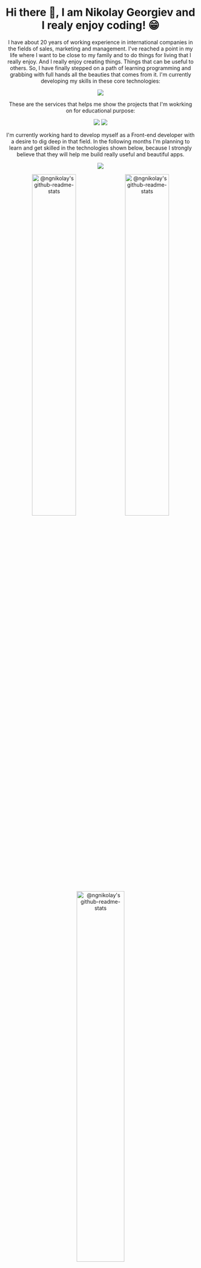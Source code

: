 <h1 align="center"> Hi there 👋, I am Nikolay Georgiev and I realy enjoy coding! &#128513 </h1>
<p align="center">
 I have about 20 years of working experience in international companies in the fields of sales, marketing and management. I've reached a point in my life where I want to be close to my family and to do things for living that I really enjoy. And I really enjoy creating things. Things that can be useful to others. So, I have finally stepped on a path of learning programming and grabbing with full hands all the beauties that comes from it.
  I'm currently developing my skills in these core technologies:
</p>
<p align="center">
  <a href="https://skillicons.dev">
    <img src="https://skillicons.dev/icons?i=html,css,js&theme=dark&perline=3" />
  </a>
</p>
<p align="center">
These are the services that helps me show the projects that I'm wokrking on for educational purpose:
</p>
<p align="center">
  <a href="https://www.netlify.com"><img src="https://skillicons.dev/icons?i=netlify&theme=dark&perline=2" /></a>
  <a href="https://supabase.com"><img src="https://skillicons.dev/icons?i=supabase&theme=dark&perline=2" /></a>
</p>
<p align="center">
 I'm currently working hard to develop myself as a Front-end developer with a desire to dig deep in that field. In the following months I'm planning to learn and get skilled in the technologies shown below, because I strongly believe that they will help me build really useful and beautiful apps. 
</p>
<p align="center">
  <a href="https://skillicons.dev">
    <img src="https://skillicons.dev/icons?i=react,sass,tailwind,ts&theme=dark&perline=4" />
  </a>
</p>
<p align="center">
<a href="https://github.com/ngnikolay?tab=repositories"><img align="center"  width="48%" src="https://github-readme-streak-stats.herokuapp.com?user=ngnikolay&theme=gotham&show_icons=true&count_private=true&hide_border=true&date_format=M%20j%5B%2C%20Y%5D" alt="@ngnikolay's github-readme-stats"/></a>
<a href="https://github.com/ngnikolay?tab=repositories"><img align="center" width="48%" src="https://github-readme-stats-one-bice.vercel.app/api?username=ngnikolay&theme=gotham&show_icons=true&count_private=true&hide_border=true&role=OWNER,ORGANIZATION_MEMBER,COLLABORATOR"  alt="@ngnikolay's github-readme-stats"/></a>
</p>
<p align="center">
<a href="https://github.com/ngnikolay?tab=repositories"><img align="center" width="50%" src="https://github-readme-stats.vercel.app/api/top-langs/?username=ngnikolay&layout=compact&theme=gotham&hide_border=true" alt="@ngnikolay's github-readme-stats"/></a>
</p>
<!--
**NGNikolay/NGNikolay** is a ✨ _special_ ✨ repository because its `README.md` (this file) appears on your GitHub profile.

Here are some ideas to get you started:

- 🔭 I’m currently working on ...
- 🌱 I’m currently learning front-end developement
- 👯 I’m looking to collaborate on ...
- 🤔 I’m looking for help with ...
- 💬 Ask me about ...
- 📫 How to reach me: ...
- 😄 Pronouns: ...
- ⚡ Fun fact: ...
-->

